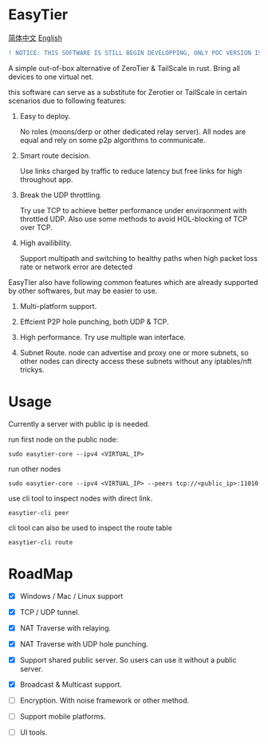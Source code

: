 # EasyTier

[简体中文](/README_CN.md) [English](/README.md)

```diff
! NOTICE: THIS SOFTWARE IS STILL BEGIN DEVELOPPING, ONLY POC VERSION IS PROVIDED
```

A simple out-of-box alternative of ZeroTier & TailScale in rust. Bring all devices to one virtual net.

this software can serve as a substitute for Zerotier or TailScale in certain scenarios due to following features:

1. Easy to deploy. 

    No roles (moons/derp or other dedicated relay server). All nodes are equal and rely on some p2p algorithms to communicate.

2. Smart route decision.

   Use links charged by traffic to reduce latency but free links for high throughout app.

3. Break the UDP throttling.

   Try use TCP to achieve better performance under enviraonment with throttled UDP. Also use some methods to avoid HOL-blocking of TCP over TCP.

4. High availibility.

    Support multipath and switching to healthy paths when high packet loss rate or network error are detected

EasyTIer also have following common features which are already supported by other softwares, but may be easier to use.

1. Multi-platform support.

2. Effcient P2P hole punching, both UDP & TCP.

3. High performance. Try use multiple wan interface.

5. Subnet Route. node can advertise and proxy one or more subnets, so other nodes can directy access these subnets without any iptables/nft trickys.


# Usage

Currently a server with public ip is needed.

run first node on the public node:

```
sudo easytier-core --ipv4 <VIRTUAL_IP>
```

run other nodes

```
sudo easytier-core --ipv4 <VIRTUAL_IP> --peers tcp://<public_ip>:11010
```

use cli tool to inspect nodes with direct link.

```
easytier-cli peer
```

cli tool can also be used to inspect the route table

```
easytier-cli route
```


# RoadMap

- [x] Windows / Mac / Linux support
- [x] TCP / UDP tunnel.
- [x] NAT Traverse with relaying.
- [x] NAT Traverse with UDP hole punching.

- [x] Support shared public server. So users can use it without a public server.
- [x] Broadcast & Multicast support.
- [ ] Encryption. With noise framework or other method.
- [ ] Support mobile platforms.
- [ ] UI tools.
